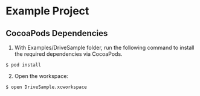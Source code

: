 # Example Project

## CocoaPods Dependencies

1. With Examples/DriveSample folder, run the following command to install
the required dependencies via CocoaPods.

```
$ pod install
```

2. Open the workspace:

```
$ open DriveSample.xcworkspace
```
